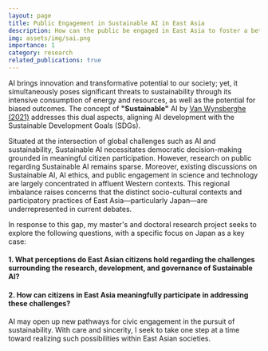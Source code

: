 ```yaml
---
layout: page
title: Public Engagement in Sustainable AI in East Asia
description: How can the public be engaged in East Asia to foster a better society through Sustainable AI?
img: assets/img/sai.png
importance: 1
category: research
related_publications: true
---
```


AI brings innovation and transformative potential to our society; yet, it simultaneously poses significant threats to sustainability through its intensive consumption of energy and resources, as well as the potential for biased outcomes. The concept of **"Sustainable"** AI by [Van Wynsberghe (2021)](https://link.springer.com/article/10.1007/s43681-021-00043-6#ref-CR17) addresses this dual aspects, aligning AI development with the Sustainable Development Goals (SDGs).

Situated at the intersection of global challenges such as AI and sustainability, Sustainable AI necessitates democratic decision-making grounded in meaningful citizen participation. However, research on public regarding Sustainable AI remains sparse. Moreover, existing discussions on Sustainable AI, AI ethics, and public engagement in science and technology are largely concentrated in affluent Western contexts. This regional imbalance raises concerns that the distinct socio-cultural contexts and participatory practices of East Asia—particularly Japan—are underrepresented in current debates.

In response to this gap, my master's and doctoral research project seeks to explore the following questions, with a specific focus on Japan as a key case:

#### 1. What perceptions do East Asian citizens hold regarding the challenges surrounding the research, development, and governance of Sustainable AI?
#### 2. How can citizens in East Asia meaningfully participate in addressing these challenges?

AI may open up new pathways for civic engagement in the pursuit of sustainability. With care and sincerity, I seek to take one step at a time toward realizing such possibilities within East Asian societies.




